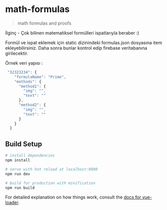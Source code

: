 # math-formulas

> math formulas and proofs

İlginç - Çok bilinen matematiksel formülleri ispatlarıyla beraber :)

Formül ve ispat eklemek için static dizinindeki formulas.json dosyasına item ekleyebilirsiniz. Daha sonra bunlar kontrol edip firebase veritabanına girilecektir.

Örnek veri yapısı :

```js
 "32323234": {
    "formulaName": "Prime",
    "methods": {
      "method1": {
        "img": "",
        "text": ""
      },
      "method2": {
        "img": "",
        "text": ""
      }
    }
  }
  ```
  
## Build Setup

``` bash
# install dependencies
npm install

# serve with hot reload at localhost:8080
npm run dev

# build for production with minification
npm run build
```

For detailed explanation on how things work, consult the [docs for vue-loader](http://vuejs.github.io/vue-loader).
